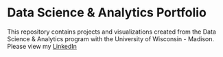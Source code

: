 # Data Science & Analytics Portfolio
This repository contains projects and visualizations created from the Data Science & Analytics program with the University of Wisconsin - Madison. 
Please view my [LinkedIn](www.linkedin.com/in/sara-theobald-718857161)
